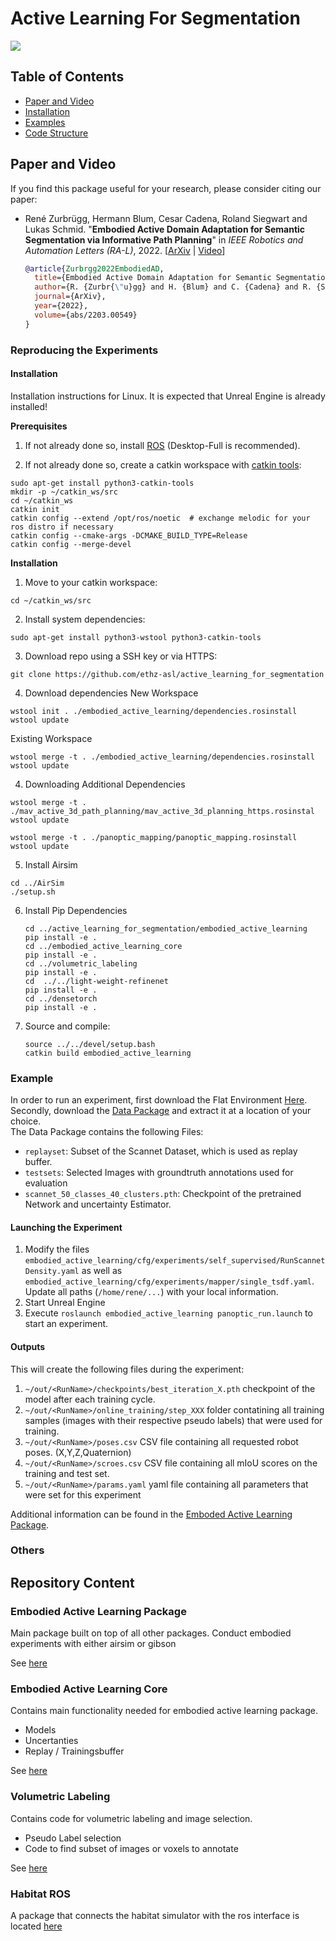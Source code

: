# Active Learning For Segmentation
![](documentation/movie.gif)

## Table of Contents
* [Paper and Video](#Paper-and-Video)
* [Installation](#Installation)
* [Examples](#Example)
* [Code Structure](#Embodied-Active-Learning-Package)


## Paper and Video
If you find this package useful for your research, please consider citing our paper:
* René Zurbrügg, Hermann Blum, Cesar Cadena, Roland Siegwart and Lukas Schmid. "**Embodied Active Domain Adaptation for Semantic Segmentation via Informative Path Planning**" in *IEEE Robotics and Automation Letters (RA-L)*, 2022.
  \[[ArXiv](https://arxiv.org/abs/2203.00549) | [Video](https://www.youtube.com/watch?v=FeFPEdZzT3w)]

  ```bibtex
  @article{Zurbrgg2022EmbodiedAD,
    title={Embodied Active Domain Adaptation for Semantic Segmentation via Informative Path Planning},
    author={R. {Zurbr{\"u}gg} and H. {Blum} and C. {Cadena} and R. {Siegwart} and L. {Schmid}},
    journal={ArXiv},
    year={2022},
    volume={abs/2203.00549}
  }
  ```
  
### Reproducing the Experiments
#### Installation 
Installation instructions for Linux. It is expected that Unreal Engine is already installed!

**Prerequisites**

1. If not already done so, install [ROS](http://wiki.ros.org/ROS/Installation) (Desktop-Full is recommended).

2. If not already done so, create a catkin workspace with [catkin tools](https://catkin-tools.readthedocs.io/en/latest/):

```shell script
sudo apt-get install python3-catkin-tools
mkdir -p ~/catkin_ws/src
cd ~/catkin_ws
catkin init
catkin config --extend /opt/ros/noetic  # exchange melodic for your ros distro if necessary
catkin config --cmake-args -DCMAKE_BUILD_TYPE=Release
catkin config --merge-devel
```

**Installation**

1. Move to your catkin workspace:
```shell script
cd ~/catkin_ws/src
```

2. Install system dependencies:
```shell script
sudo apt-get install python3-wstool python3-catkin-tools
```

3. Download repo using a SSH key or via HTTPS:
```shell script
git clone https://github.com/ethz-asl/active_learning_for_segmentation
```
4. Download dependencies
New Workspace
```shell script
wstool init . ./embodied_active_learning/dependencies.rosinstall
wstool update
```
Existing Workspace
```shell script
wstool merge -t . ./embodied_active_learning/dependencies.rosinstall
wstool update
```

4. Downloading Additional Dependencies
```shell script
wstool merge -t . ./mav_active_3d_path_planning/mav_active_3d_planning_https.rosinstal
wstool update
```
```shell script
wstool merge -t . ./panoptic_mapping/panoptic_mapping.rosinstall
wstool update
```
5. Install Airsim
  ```shell script
  cd ../AirSim
  ./setup.sh
  ```
6. Install Pip Dependencies
   ``` shell script
   cd ../active_learning_for_segmentation/embodied_active_learning
   pip install -e . 
   cd ../embodied_active_learning_core
   pip install -e . 
   cd ../volumetric_labeling
   pip install -e .
   cd  ../../light-weight-refinenet
   pip install -e .
   cd ../densetorch
   pip install -e .
   ```
8. Source and compile:
    ```shell script
    source ../../devel/setup.bash
    catkin build embodied_active_learning
    ```

### Example
In order to run an experiment, first download the Flat Environment [Here](https://drive.google.com/file/d/17TVKpT9kzytpazMqiCQee4QbiRqwl0Qz/view?usp=sharing).
Secondly, download the [Data Package](https://drive.google.com/file/d/1pBuiNNASQqvGZU6xewf7gnOOwXU3DD5b/view?usp=sharing) and extract it at a location of your choice.  
The Data Package contains the following Files:
- `replayset`: Subset of the Scannet Dataset, which is used as replay buffer.
- `testsets`: Selected Images with groundtruth annotations used for evaluation
- `scannet_50_classes_40_clusters.pth`: Checkpoint of the pretrained Network and uncertainty Estimator.

#### Launching the Experiment
1. Modify the files `embodied_active_learning/cfg/experiments/self_supervised/RunScannetDensity.yaml` as well as `embodied_active_learning/cfg/experiments/mapper/single_tsdf.yaml`. Update all paths (`/home/rene/...`) with your local information.
2. Start Unreal Engine
3. Execute `roslaunch embodied_active_learning panoptic_run.launch` to start an experiment.

#### Outputs
This will create the following files during the experiment:
1. `~/out/<RunName>/checkpoints/best_iteration_X.pth` checkpoint of the model after each training cycle.
2. `~/out/<RunName>/online_training/step_XXX` folder contatining all training samples (images with their respective pseudo labels) that were used for training. 
3. `~/out/<RunName>/poses.csv` CSV file containing all requested robot poses. (X,Y,Z,Quaternion)
4. `~/out/<RunName>/scroes.csv` CSV file containing all mIoU scores on the training and test set.
5. `~/out/<RunName>/params.yaml` yaml file containing all parameters that were set for this experiment

Additional information can be found in the [Emboded Active Learning Package](embodied_active_learning).


### Others
## Repository Content

### Embodied Active Learning Package
Main package built on top of all other packages. Conduct embodied experiments with either airsim or gibson

See [here](embodied_active_learning)


### Embodied Active Learning Core
Contains main functionality needed for embodied active learning package. 
- Models
- Uncertanties
- Replay / Trainingsbuffer

See [here](embodied_active_learning_core)


### Volumetric Labeling
Contains code for volumetric labeling and image selection.
- Pseudo Label selection
- Code to find subset of images or voxels to annotate

See [here](volumetric_labeling)

### Habitat ROS 
A package that connects the habitat simulator with the ros interface is located [here](habitat_ros/README.md)
